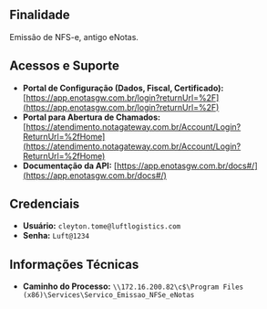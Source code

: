 ## Finalidade
Emissão de NFS-e, antigo eNotas.

## Acessos e Suporte
* **Portal de Configuração (Dados, Fiscal, Certificado):** [https://app.enotasgw.com.br/login?returnUrl=%2F](https://app.enotasgw.com.br/login?returnUrl=%2F)
* **Portal para Abertura de Chamados:** [https://atendimento.notagateway.com.br/Account/Login?ReturnUrl=%2fHome](https://atendimento.notagateway.com.br/Account/Login?ReturnUrl=%2fHome)
* **Documentação da API:** [https://app.enotasgw.com.br/docs#/](https://app.enotasgw.com.br/docs#/)

## Credenciais
* **Usuário:** `cleyton.tome@luftlogistics.com`
* **Senha:** `Luft@1234`

## Informações Técnicas
* **Caminho do Processo:** `\\172.16.200.82\c$\Program Files (x86)\Services\Servico_Emissao_NFSe_eNotas`